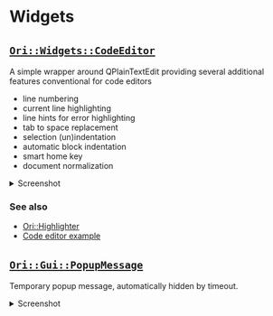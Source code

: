 # Widgets

## [`Ori::Widgets::CodeEditor`](./OriCodeEditor.h)

A simple wrapper around QPlainTextEdit providing several additional features conventional for code editors

- line numbering
- current line highlighting
- line hints for error highlighting
- tab to space replacement
- selection (un)indentation
- automatic block indentation
- smart home key
- document normalization

<details>
<summary>Screenshot</summary>

![](./OriCodeEditor.png)

</details>

### See also

- [Ori::Highlighter](../tools/README.md#orihighlighter)
- [Code editor example](../examples/coder/README.md)

## [`Ori::Gui::PopupMessage`](./OriPopupMessage.h)

Temporary popup message, automatically hidden by timeout.

<details>
<summary>Screenshot</summary>

![](./OriPopupMessage.png)

</details>
